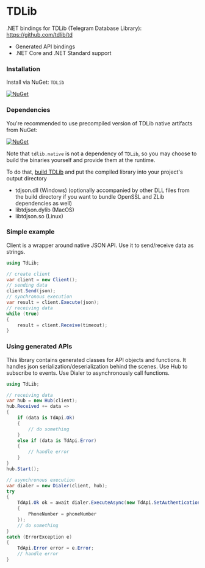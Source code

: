# TDLib

.NET bindings for TDLib (Telegram Database Library): https://github.com/tdlib/td
* Generated API bindings
* .NET Core and .NET Standard support

### Installation

Install via NuGet: ```TDLib```

[![NuGet](https://img.shields.io/nuget/v/TDLib.svg)](https://www.nuget.org/packages/TDLib/)

### Dependencies

You're recommended to use precompiled version of TDLib native artifacts from NuGet:

[![NuGet](https://img.shields.io/nuget/v/tdlib.native.svg)](https://www.nuget.org/packages/tdlib.native/)

Note that `tdlib.native` is not a dependency of `TDLib`, so you may choose to build the binaries yourself and provide them at the runtime.

To do that, [build TDLib](https://core.telegram.org/tdlib/docs/index.html#building) and put the compiled library into your project's output directory
* tdjson.dll (Windows) (optionally accompanied by other DLL files from the build directory if you want to bundle OpenSSL and ZLib dependencies as well)
* libtdjson.dylib (MacOS)
* libtdjson.so (Linux)

### Simple example

Client is a wrapper around native JSON API. Use it to send/receive data as strings.

```csharp
using TdLib;

// create client
var client = new Client();
// sending data
client.Send(json);
// synchronous execution
var result = client.Execute(json);
// receiving data
while (true)
{
    result = client.Receive(timeout);
}
```

### Using generated APIs

This library contains generated classes for API objects and functions. It handles json serialization/deserialization behind the scenes. Use Hub to subscribe to events. Use Dialer to asynchronously call functions.

```csharp
using TdLib;

// receiving data
var hub = new Hub(client);
hub.Received += data =>
{
    if (data is TdApi.Ok)
    {
        // do something
    }
    else if (data is TdApi.Error)
    {
        // handle error
    }
}
hub.Start();

// asynchronous execution
var dialer = new Dialer(client, hub);
try
{
    TdApi.Ok ok = await dialer.ExecuteAsync(new TdApi.SetAuthenticationPhoneNumber
    {
        PhoneNumber = phoneNumber
    });
    // do something
}
catch (ErrorException e)
{
    TdApi.Error error = e.Error;
    // handle error
}
```
